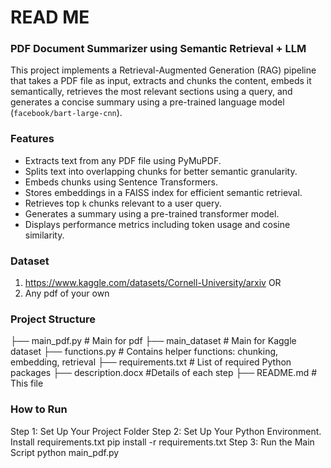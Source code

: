 # READ ME
### PDF Document Summarizer using Semantic Retrieval + LLM

This project implements a Retrieval-Augmented Generation (RAG) pipeline that takes a PDF file as input, extracts and chunks the content, embeds it semantically, retrieves the most relevant sections using a query, and generates a concise summary using a pre-trained language model (`facebook/bart-large-cnn`).

### Features
- Extracts text from any PDF file using PyMuPDF.
- Splits text into overlapping chunks for better semantic granularity.
- Embeds chunks using Sentence Transformers.
- Stores embeddings in a FAISS index for efficient semantic retrieval.
- Retrieves top `k` chunks relevant to a user query.
- Generates a summary using a pre-trained transformer model.
- Displays performance metrics including token usage and cosine similarity.

### Dataset
1) https://www.kaggle.com/datasets/Cornell-University/arxiv  OR
2) Any pdf of your own 

### Project Structure
├── main_pdf.py # Main for pdf
├── main_dataset # Main for Kaggle dataset
├── functions.py # Contains helper functions: chunking, embedding, retrieval
├── requirements.txt # List of required Python packages
├── description.docx #Details of each step
├── README.md # This file

### How to Run
Step 1: Set Up Your Project Folder
Step 2: Set Up Your Python Environment. Install requirements.txt
pip install -r requirements.txt
Step 3: Run the Main Script
python main_pdf.py

